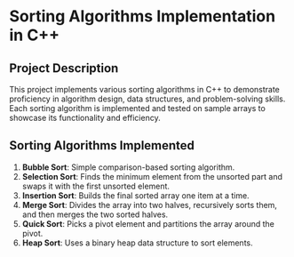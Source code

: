 # Sorting Algorithms Implementation in C++

## Project Description
This project implements various sorting algorithms in C++ to demonstrate proficiency in algorithm design, data structures, and problem-solving skills. Each sorting algorithm is implemented and tested on sample arrays to showcase its functionality and efficiency.

## Sorting Algorithms Implemented
1. **Bubble Sort**: Simple comparison-based sorting algorithm.
2. **Selection Sort**: Finds the minimum element from the unsorted part and swaps it with the first unsorted element.
3. **Insertion Sort**: Builds the final sorted array one item at a time.
4. **Merge Sort**: Divides the array into two halves, recursively sorts them, and then merges the two sorted halves.
5. **Quick Sort**: Picks a pivot element and partitions the array around the pivot.
6. **Heap Sort**: Uses a binary heap data structure to sort elements.


